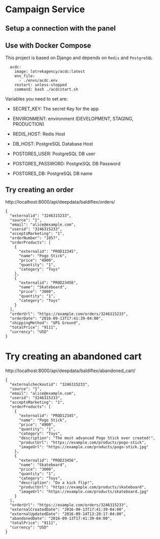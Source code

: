 # Campaign Service

## Setup a connection with the panel

## Use with Docker Compose

This project is based on Django and depends on `Redis` and `PostgreSQL`

```
  acdc:
    image: lotrekagency/acdc:latest
    env_file:
      - ./envs/acdc.env
    restart: unless-stopped
    command: bash ./acdcstart.sh
```

Variables you need to set are:

- SECRET_KEY: The secret Key for the app
- ENVIRONMENT: environment (DEVELOPMENT, STAGING, PRODUCTION)

- REDIS_HOST: Redis Host
- DB_HOST: PostgreSQL Database Host
- POSTGRES_USER: PostgreSQL DB user
- POSTGRES_PASSWORD: PostgreSQL DB Password
- POSTGRES_DB: PostgreSQL DB name

## Try creating an order

http://localhost:8000/api/deepdata/baldiflex/orders/

```
{
  "externalid": "3246315233",
  "source": "1",
  "email": "alice@example.com",
  "userid": "3246315233",
  "acceptsMarketing": "1",
  "orderNumber": "1057",
  "orderProducts": [
    {
      "externalid": "PROD12345",
      "name": "Pogo Stick",
      "price": "4900",
      "quantity": "1",
      "category": "Toys"
    },
    {
      "externalid": "PROD23456",
      "name": "Skateboard",
      "price": "3000",
      "quantity": "1",
      "category": "Toys"
    }
  ],
  "orderUrl": "https://example.com/orders/3246315233",
  "orderDate": "2016-09-13T17:41:39-04:00",
  "shippingMethod": "UPS Ground",
  "totalPrice": "9111",
  "currency": "USD"
}
```


# Try creating an abandoned cart

http://localhost:8000/api/deepdata/baldiflex/abandoned_cart/

```
{
  "externalcheckoutid": "3246315233",
  "source": "1",
  "email": "alice@example.com",
  "userid": "3246315233",
  "acceptsMarketing": "1",
  "orderProducts": [
    {
      "externalid": "PROD12345",
      "name": "Pogo Stick",
      "price": "4900",
      "quantity": "1",
      "category": "Toys",
      "description": "The most advanced Pogo Stick ever created!",
      "productUrl": "https://example.com/products/pogo-stick",
      "imageUrl": "https://example.com/products/pogo-stick.jpg"
    },
    {
      "externalid": "PROD23456",
      "name": "Skateboard",
      "price": "3000",
      "quantity": "1",
      "category": "Toys",
      "description": "Do a kick flip!",
      "productUrl": "https://example.com/products/skateboard",
      "imageUrl": "https://example.com/products/skateboard.jpg"
    }
  ],
  "orderUrl": "https://example.com/orders/3246315233",
  "externalCreatedDate": "2016-09-13T17:41:39-04:00",
  "externalUpdatedDate": "2016-09-14T13:20:17-04:00",
  "abandonedDate": "2016-09-13T17:41:39-04:00",
  "totalPrice": "9111",
  "currency": "USD"
}
```
